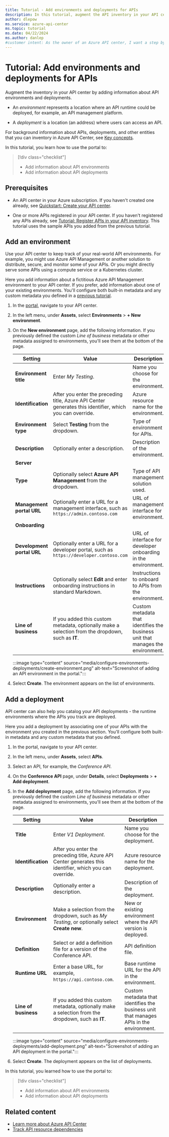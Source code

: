 ```yaml
---
title: Tutorial - Add environments and deployments for APIs
description: In this tutorial, augment the API inventory in your API center by adding information about API environments and deployments.
author: dlepow
ms.service: azure-api-center
ms.topic: tutorial
ms.date: 04/22/2024
ms.author: danlep 
#customer intent: As the owner of an Azure API center, I want a step by step introduction to adding API environments and deployments to my inventory.
---
```




# Tutorial: Add environments and deployments for APIs

Augment the inventory in your API center by adding information about API environments and deployments. 

* An *environment* represents a location where an API runtime could be deployed, for example, an API management platform. 

* A *deployment* is a location (an address) where users can access an API.

For background information about APIs, deployments, and other entities that you can inventory in Azure API Center, see [Key concepts](key-concepts.md).

In this tutorial, you learn how to use the portal to:
> [!div class="checklist"]
> * Add information about API environments 
> * Add information about API deployments


## Prerequisites

* An API center in your Azure subscription. If you haven't created one already, see [Quickstart: Create your API center](set-up-api-center.md).

* One or more APIs registered in your API center. If you haven't registered any APIs already, see [Tutorial: Register APIs in your API inventory](register-apis.md). This tutorial uses the sample APIs you added from the previous tutorial.

## Add an environment

Use your API center to keep track of your real-world API environments. For example, you might use Azure API Management or another solution to distribute, secure, and monitor some of your APIs. Or you might directly serve some APIs using a compute service or a Kubernetes cluster. 

Here you add information about a fictitious Azure API Management environment to your API center. If you prefer, add information about one of your existing environments. You'll configure both built-in metadata and any custom metadata you defined in a [previous tutorial](add-metadata-properties.md).

1. In the [portal](https://portal.azure.com), navigate to your API center.

1. In the left menu, under **Assets**, select **Environments** > **+ New environment**.

1. On the **New environment** page, add the following information. If you previously defined the custom *Line of business* metadata or other metadata assigned to environments, you'll see them at the bottom of the page.

    |Setting|Value|Description|
    |-------|-----|-----------|
    |**Environment title**| Enter *My Testing*.| Name you choose for the environment.  |
    |**Identification**|After you enter the preceding title, Azure API Center generates this identifier, which you can override.| Azure resource name for the environment.|
    |**Environment type**| Select **Testing** from the dropdown.| Type of environment for APIs.|
    | **Description** | Optionally enter a description. | Description of the environment. |
    | **Server** | | |
    |**Type**| Optionally select **Azure API Management** from the dropdown.|Type of API management solution used.|
    | **Management portal URL** | Optionally enter a URL for a management interface, such as `https://admin.contoso.com` | URL of management interface for environment. |
    | **Onboarding** | | |
    | **Development portal URL** | Optionally enter a URL for a developer portal, such as `https://developer.contoso.com` | URL of interface for developer onboarding in the environment. |
    | **Instructions** | Optionally select **Edit** and enter onboarding instructions in standard Markdown. | Instructions to onboard to APIs from the environment. |
    | **Line of business** | If you added this custom metadata, optionally make a selection from the dropdown, such as **IT**. | Custom metadata that identifies the business unit that manages the environment. |

    :::image type="content" source="media/configure-environments-deployments/create-environment.png" alt-text="Screenshot of adding an API environment in the portal.":::

1. Select **Create**. The environment appears on the list of environments.

## Add a deployment

API center can also help you catalog your API deployments - the runtime environments where the APIs you track are deployed. 

Here you add a deployment by associating one of your APIs with the environment you created in the previous section. You'll configure both built-in metadata and any custom metadata that you defined.

1. In the portal, navigate to your API center.

1. In the left menu, under **Assets**, select **APIs**.

1. Select an API, for example, the *Conference API*.

1. On the **Conference API** page, under **Details**, select **Deployments** > **+ Add deployment**.

1. In the **Add deployment** page, add the following information. If you previously defined the custom *Line of business* metadata or other metadata assigned to environments, you'll see them at the bottom of the page.

    |Setting|Value|Description|
    |-------|-----|-----------|
    |**Title**| Enter *V1 Deployment*.| Name you choose for the deployment.  |
    |**Identification**|After you enter the preceding title, Azure API Center generates this identifier, which you can override.| Azure resource name for the deployment.|
    | **Description** | Optionally enter a description. | Description of the deployment. |
    | **Environment** | Make a selection from the dropdown, such as *My Testing*, or optionally select **Create new**.| New or existing environment where the API version is deployed. |
    | **Definition** | Select or add a definition file for a version of the Conference API. | API definition file. |
    | **Runtime URL** | Enter a base URL, for example, `https://api.contoso.com`. | Base runtime URL for the API in the environment.  |
    | **Line of business** | If you added this custom metadata, optionally make a selection from the dropdown, such as **IT**. | Custom metadata that identifies the business unit that manages APIs in the environment. |

    :::image type="content" source="media/configure-environments-deployments/add-deployment.png" alt-text="Screenshot of adding an API deployment in the portal.":::

1. Select **Create**. The deployment appears on the list of deployments.

In this tutorial, you learned how to use the portal to:
> [!div class="checklist"]
> * Add information about API environments 
> * Add information about API deployments

## Related content

 * [Learn more about Azure API Center](key-concepts.md)
* [Track API resource dependencies](track-resource-dependencies.md)